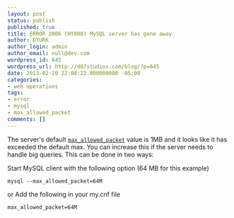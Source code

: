 ```yaml
---
layout: post
status: publish
published: true
title: ERROR 2006 (HY000) MySQL server has gone away
author: DYURK
author_login: admin
author_email: null@dev.com
wordpress_id: 645
wordpress_url: http://d87studios.com/blog/?p=645
date: 2013-02-20 22:08:22.000000000 -05:00
categories:
- web operations
tags:
- error
- mysql
- max_allowed_packet
comments: []
---
```

The server's default <a href="http://dev.mysql.com/doc/refman/5.5/en//server-system-variables.html#sysvar_max_allowed_packet"><code>max_allowed_packet</code></a> value is 1MB and it looks like it has exceeded the default max. You can increase this if the server needs to handle big queries. This can be done in two ways:

Start MySQL client with the following option (64 MB for this example)
<pre><code>mysql --max_allowed_packet=64M </code></pre>
or Add the following in your my.cnf file
<pre><code>max_allowed_packet=64M</code></pre>
